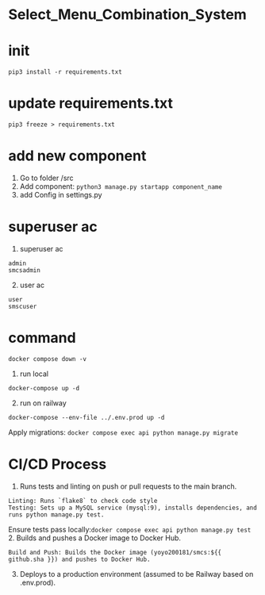 # Select_Menu_Combination_System

# init
`pip3 install -r requirements.txt`

# update requirements.txt
`pip3 freeze > requirements.txt`

# add new component
1. Go to folder /src
2. Add component: `python3 manage.py startapp component_name`
3. add Config in settings.py

# superuser ac
1. superuser ac
```
admin
smcsadmin
```
2. user ac
```
user
smscuser
```

# command
`docker compose down -v`
1. run local
```
docker-compose up -d
```
2. run on railway
```
docker-compose --env-file ../.env.prod up -d
```
Apply migrations: `docker compose exec api python manage.py migrate`
# CI/CD Process
1. Runs tests and linting on push or pull requests to the main branch.
```
Linting: Runs `flake8` to check code style
Testing: Sets up a MySQL service (mysql:9), installs dependencies, and runs python manage.py test.
```
Ensure tests pass locally:`docker compose exec api python manage.py test`
2. Builds and pushes a Docker image to Docker Hub.
```
Build and Push: Builds the Docker image (yoyo200181/smcs:${{ github.sha }}) and pushes to Docker Hub.
```
3. Deploys to a production environment (assumed to be Railway based on .env.prod).